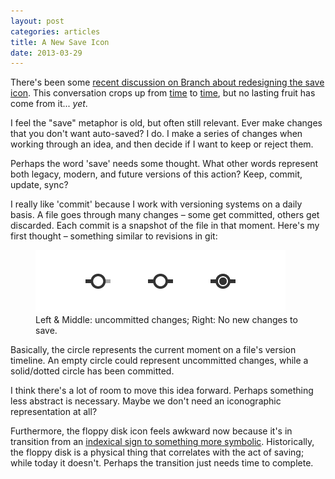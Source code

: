 ```yaml
---
layout: post
categories: articles
title: A New Save Icon
date: 2013-03-29
---
```


There's been some [recent discussion on Branch about redesigning the save icon](http://branch.com/b/redesigning-the-save-symbol-let-s-do-this). This conversation crops up from [time](http://www.ironicsans.com/2011/04/idea_a_new_save_icon.html) to [time](http://www.marco.org/2011/04/05/replacing-the-save-icon), but no lasting fruit has come from it... <i>yet</i>.

I feel the "save" metaphor is old, but often still relevant. Ever make changes that you don't want auto-saved? I do. I make a series of changes when working through an idea, and then decide if I want to keep or reject them.

Perhaps the word 'save' needs some thought. What other words represent both legacy, modern, and future versions of this action? Keep, commit, update, sync?

I really like 'commit' because I work with versioning systems on a daily basis. A file goes through many changes – some get committed, others get discarded. Each commit is a snapshot of the file in that moment. Here's my first thought – something similar to revisions in git:

<figure>
  <img src="/assets/images/commit.png"/>
  <figcaption>Left & Middle: uncommitted changes; Right: No new changes to save.</figcaption>
</figure>

Basically, the circle represents the current moment on a file's version timeline. An empty circle could represent uncommitted changes, while a solid/dotted circle has been committed.

I think there's a lot of room to move this idea forward. Perhaps something less abstract is necessary. Maybe we don't need an iconographic representation at all?

Furthermore, the floppy disk icon feels awkward now because it's in transition from an [indexical sign to something more symbolic](http://www.cs.indiana.edu/~port/teach/103/sign.symbol.short.html). Historically, the floppy disk is a physical thing that correlates with the act of saving; while today it doesn't. Perhaps the transition just needs time to complete.
